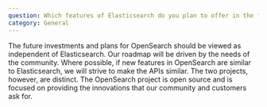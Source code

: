 ```yaml
---
question: Which features of Elasticsearch do you plan to offer in the future? Is OpenSearch going to keep pace with the upstream Elasticsearch releases? How will this evolve?
category: General
---
```


The future investments and plans for OpenSearch should be viewed as independent of Elasticsearch. Our roadmap will be driven by the needs of the community. Where possible, if new features in OpenSearch are similar to Elasticsearch, we will strive to make the APIs similar. The two projects, however, are distinct. The OpenSearch project is open source and is focused on providing the innovations that our community and customers ask for. 